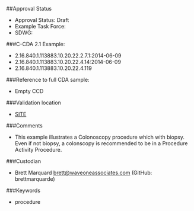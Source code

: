 ##Approval Status 

* Approval Status: Draft
* Example Task Force: 
* SDWG: 

###C-CDA 2.1 Example:

* 2.16.840.1.113883.10.20.22.2.7.1:2014-06-09
* 2.16.840.1.113883.10.20.22.4.14:2014-06-09
* 2.16.840.1.113883.10.20.22.4.119

###Reference to full CDA sample:
* Empty CCD


###Validation location

* [SITE](https://sitenv.org/sandbox-ccda/ccda-validator)


###Comments

* This example illustrates a Colonoscopy procedure which with biopsy. Even if not biopsy, a colonscopy is recommended to be in a Procedure Activity Procedure.

###Custodian

* Brett Marquard brett@waveoneassociates.com (GitHub: brettmarquarde)

###Keywords

* procedure


